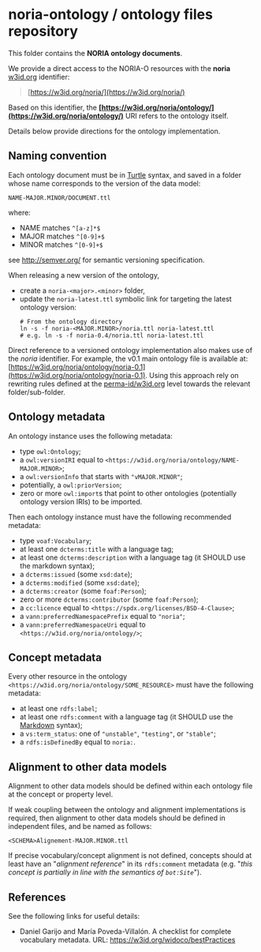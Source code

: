 # noria-ontology / ontology files repository

This folder contains the **NORIA ontology documents**.

We provide a direct access to the NORIA-O resources with the **noria** [w3id.org](https://w3id.org/) identifier:
> [https://w3id.org/noria/](https://w3id.org/noria/)

Based on this identifier, the **[https://w3id.org/noria/ontology/](https://w3id.org/noria/ontology/)** URI refers to the ontology itself.

Details below provide directions for the ontology implementation.

## Naming convention

Each ontology document must be in [Turtle](https://www.w3.org/TR/turtle/) syntax, and saved in a folder whose name corresponds to the version of the data model:

```
NAME-MAJOR.MINOR/DOCUMENT.ttl
```

where:

- NAME matches `^[a-z]*$`
- MAJOR matches `^[0-9]+$`
- MINOR matches `^[0-9]+$`

see http://semver.org/ for semantic versioning specification.

When releasing a new version of the ontology,

* create a `noria-<major>.<minor>` folder,
* update the `noria-latest.ttl` symbolic link for targeting the latest ontology version:
	```shell
	# From the ontology directory
	ln -s -f noria-<MAJOR.MINOR>/noria.ttl noria-latest.ttl
	# e.g. ln -s -f noria-0.4/noria.ttl noria-latest.ttl
	```

Direct reference to a versioned ontology implementation also makes use of the *noria* identifier.
For example, the v0.1 main ontology file is available at: [https://w3id.org/noria/ontology/noria-0.1](https://w3id.org/noria/ontology/noria-0.1).
Using this approach rely on rewriting rules defined at the [perma-id/w3id.org](https://github.com/perma-id/w3id.org) level towards the relevant folder/sub-folder.

## Ontology metadata

An ontology instance uses the following metadata:

- type `owl:Ontology`;
- a `owl:versionIRI` equal to `<https://w3id.org/noria/ontology/NAME-MAJOR.MINOR>`;
- a `owl:versionInfo` that starts with `"vMAJOR.MINOR"`;
- potentially, a `owl:priorVersion`;
- zero or more `owl:import`s that point to other ontologies (potentially ontology version IRIs) to be imported.

Then each ontology instance must have the following recommended metadata:

- type `voaf:Vocabulary`;
- at least one `dcterms:title` with a language tag;
- at least one `dcterms:description` with a language tag (it SHOULD use the markdown syntax);
- a `dcterms:issued` (some `xsd:date`);
- a `dcterms:modified` (some `xsd:date`);
- a `dcterms:creator` (some `foaf:Person`);
- zero or more `dcterms:contributor` (some `foaf:Person`);
- a `cc:licence` equal to `<https://spdx.org/licenses/BSD-4-Clause>`;
- a `vann:preferredNamespacePrefix` equal to `"noria"`;
- a `vann:preferredNamespaceUri` equal to `<https://w3id.org/noria/ontology/>`;

## Concept metadata

Every other resource in the ontology `<https://w3id.org/noria/ontology/SOME_RESOURCE>` must have the following metadata:

- at least one `rdfs:label`;
- at least one `rdfs:comment` with a language tag (it SHOULD use the [Markdown](https://www.markdownguide.org/) syntax);
- a `vs:term_status`: one of `"unstable"`, `"testing"`, or `"stable"`;
- a `rdfs:isDefinedBy` equal to `noria:`.

## Alignment to other data models

Alignment to other data models should be defined within each ontology file at the concept or property level.

If weak coupling between the ontology and alignment implementations is required, then alignment to other data models should be defined in independent files, and be named as follows:

```
<SCHEMA>Alignement-MAJOR.MINOR.ttl
```

If precise vocabulary/concept alignment is not defined, concepts should at least have an "*alignment reference*" in its `rdfs:comment` metadata (e.g. "*this concept is partially in line with the semantics of `bot:Site`*").

## References

See the following links for useful details:

* Daniel Garijo and María Poveda-Villalón. A checklist for complete vocabulary metadata. URL: https://w3id.org/widoco/bestPractices
